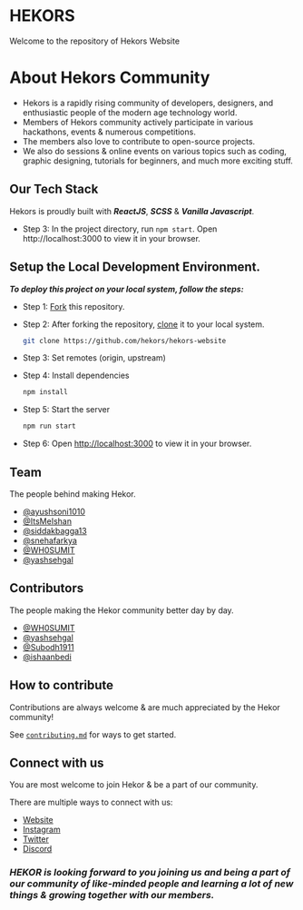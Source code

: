 
# HEKORS

Welcome to the repository of Hekors Website

# About Hekors Community
 - Hekors is a rapidly rising community of developers, designers, and enthusiastic people of the modern age technology world. 
 - Members of Hekors community actively participate in various hackathons, events & numerous competitions. 
 - The members also love to contribute to open-source projects.
 - We also do sessions & online events on various topics such as coding, graphic designing, tutorials for beginners, and much more exciting stuff.

 ## Our Tech Stack
 Hekors is proudly built with ***ReactJS***, ***SCSS*** & ***Vanilla Javascript***.


- Step 3: In the project directory, run `npm start`. Open http://localhost:3000 to view it in your browser.


## Setup the Local Development Environment.

***To deploy this project on your local system, follow the steps:***

- Step 1: [Fork](https://docs.github.com/en/get-started/quickstart/fork-a-repo) this repository.

- Step 2: After forking the repository, [clone](https://docs.github.com/en/repositories/creating-and-managing-repositories/cloning-a-repository) it to your local system. 
  ```bash
  git clone https://github.com/hekors/hekors-website
  ```
- Step 3: Set remotes (origin, upstream) 

- Step 4: 
Install dependencies

  ```bash
  npm install
  ```
- Step 5:  Start the server

  ```bash
  npm run start
  ```
- Step 6: Open [http://localhost:3000](http://localhost:3000) to view it in your browser.


## Team
 The people behind making Hekor.
- [@ayushsoni1010](https://www.github.com/ayushsoni1010)
- [@ItsMeIshan](https://www.github.com/ItsMeIshan)
- [@siddakbagga13](https://www.github.com/siddakbagga13)
- [@snehafarkya](https://www.github.com/snehafarkya)
- [@WH0SUMIT](https://www.github.com/WH0SUMIT)
- [@yashsehgal](https://www.github.com/yashsehgal)

## Contributors
 The people making the Hekor community better day by day.
- [@WH0SUMIT](https://www.github.com/WH0SUMIT)
- [@yashsehgal](https://www.github.com/yashsehgal)
- [@Subodh1911](https://www.github.com/Subodh1911)
- [@ishaanbedi](https://www.github.com/ishaanbedi)



## How to contribute

Contributions are always welcome & are much appreciated by the Hekor community!

See [`contributing.md`](https://www.example.com) for ways to get started.


## Connect with us

You are most welcome to join Hekor & be a part of our community.

There are multiple ways to connect with us: 

- [Website](https://www.example.com)
- [Instagram](https://www.example.com)
- [Twitter](https://www.example.com)
- [Discord](https://www.example.com)

### ***HEKOR is looking forward to you joining us and being a part of our community of like-minded people and learning a lot of new things & growing together with our members.***